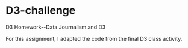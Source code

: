 # D3-challenge
D3 Homework--Data Journalism and D3

For this assignment, I adapted the code from the final D3 class activity. 